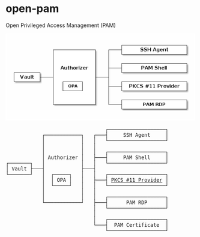 # open-pam
Open Privileged Access Management (PAM)

![Open PAM](open-pam.png)

<pre style="font-family: menlo, consolas, monospace; font-size: 10pt;">
                                 ┌───────────────────┐
            ┌────────────┐   ┌───┤     SSH Agent     │
            │            │   │   └───────────────────┘
            │            │   │
            │            │   │   ┌───────────────────┐
            │ Authorizer │   ├───┤     PAM Shell     │
┌───────┐   │            │   │   └───────────────────┘
│ Vault ├───┤            ├───┤
└───────┘   │  ┌─────┐   │   │   ┌───────────────────┐
            │  │ OPA │   │   ├───┤ <a href="https://github.com/markkurossi/pkcs11-provider">PKCS #11 Provider</a> │
            │  └─────┘   │   │   └───────────────────┘
            │            │   │
            │            │   │   ┌───────────────────┐
            └────────────┘   ├───┤      PAM RDP      │
                             │   └───────────────────┘
                             │
                             │   ┌───────────────────┐
                             └───┤  PAM Certificate  │
                                 └───────────────────┘
</pre>
